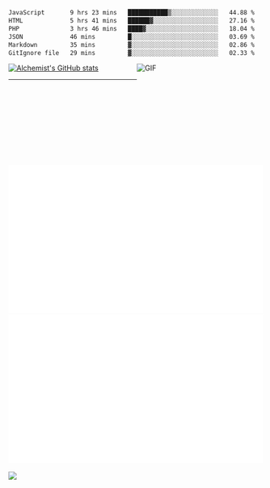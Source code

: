 <!--START_SECTION:waka-->

```text
JavaScript       9 hrs 23 mins   ███████████▒░░░░░░░░░░░░░   44.88 %
HTML             5 hrs 41 mins   ██████▓░░░░░░░░░░░░░░░░░░   27.16 %
PHP              3 hrs 46 mins   ████▓░░░░░░░░░░░░░░░░░░░░   18.04 %
JSON             46 mins         █░░░░░░░░░░░░░░░░░░░░░░░░   03.69 %
Markdown         35 mins         ▓░░░░░░░░░░░░░░░░░░░░░░░░   02.86 %
GitIgnore file   29 mins         ▓░░░░░░░░░░░░░░░░░░░░░░░░   02.33 %
```

<!--END_SECTION:waka-->

[![Alchemist's GitHub stats](https://github-readme-stats.vercel.app/api?username=DrMaxis&show_icons=true&theme=outrun&count_private=true)](#)
<img align="right" alt="GIF" src="https://user-images.githubusercontent.com/5355808/139111924-210cc6fa-9fb1-4dac-929d-6324a5836a92.gif" width="250" height="200" />
<hr />

![](https://raw.githubusercontent.com/DrMaxis/github-stats-transparent/output/generated/overview.svg)
![](https://raw.githubusercontent.com/DrMaxis/github-stats-transparent/output/generated/languages.svg)

 
<a href="https://count.getloli.com/"><img src="https://count.getloli.com/get/@:maxis-the-alchemist?theme=rule34"></a>
<!-- https://count.getloli.com/get/@alchemist?theme=rule34 -->
<br>
